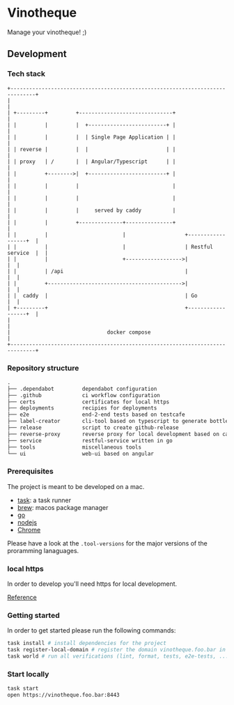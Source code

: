 # Vinotheque 

Manage your vinotheque! ;)

## Development

### Tech stack

```
+------------------------------------------------------------------------------+
|                                                                              |
| +---------+         +------------------------------+                         |
| |         |         |  +-------------------------+ |                         |
| |         |         |  | Single Page Application | |                         |
| | reverse |         |  |                         | |                         |
| | proxy   | /       |  | Angular/Typescript      | |                         |
| |         +-------->|  +-------------------------+ |                         |
| |         |         |                              |                         |
| |         |         |                              |                         |
| |         |         |     served by caddy          |                         |
| |         |         +--------------+---------------+                         |
| |         |                        |                   +------------------+  |
| |         |                        |                   | Restful service  |  |
| |         |                        +------------------>|                  |  |
| |         | /api                                       |                  |  |
| |         +------------------------------------------->|                  |  |
| |  caddy  |                                            | Go               |  |
| +---------+                                            +------------------+  |
|                                                                              |
|                               docker compose                                 |
+------------------------------------------------------------------------------+
```

### Repository structure

```txt
.
├── .dependabot         dependabot configuration
├── .github             ci workflow configuration
├── certs               certificates for local https
├── deployments         recipies for deployments
├── e2e                 end-2-end tests based on testcafe
├── label-creator       cli-tool based on typescript to generate bottle labels
├── release             script to create github-release 
├── reverse-proxy       reverse proxy for local development based on caddy
├── service             restful-service written in go
├── tools               miscellaneous tools
└── ui                  web-ui based on angular
```


### Prerequisites

The project is meant to be developed on a mac.

- [task](https://github.com/go-task/task): a task runner
- [brew](https://brew.sh/): macos package manager
- [go](https://golang.org/)
- [nodejs](https://nodejs.org/en/)
- [Chrome](https://www.google.com/chrome/)

Please have a look at the  `.tool-versions` for the major versions of the proramming lanaguages. 

### local https

In order to develop you'll need https for local development.

[Reference](https://medium.com/@devahmedshendy/traditional-setup-run-local-development-over-https-using-caddy-964884e75232)

### Getting started

In order to get started please run the following commands:

```sh
task install # install dependencies for the project
task register-local-domain # register the domain vinotheque.foo.bar in your `/etc/hosts` file
task world # run all verifications (lint, format, tests, e2e-tests, ...)
```

### Start locally

```sh
task start
open https://vinotheque.foo.bar:8443
```
